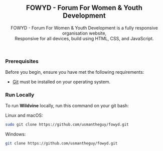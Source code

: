 <div align="center">
  

  <br />
  <br />

  <h2 align="center"> FOWYD - Forum For Women & Youth Development </h2>

  FOWYD - Forum For Women & Youth Development is a fully responsive organisation website, <br />Responsive for all devices, build using HTML, CSS, and JavaScript.

</div>

<br />

### Prerequisites

Before you begin, ensure you have met the following requirements:

* [Git](https://git-scm.com/downloads "Download Git") must be installed on your operating system.

### Run Locally

To run **Wildvine** locally, run this command on your git bash:

Linux and macOS:

```bash
sudo git clone https://github.com/usmantheguy/fowyd.git
```

Windows:

```bash
git clone https://github.com/usmantheguy/fowyd.git
```

